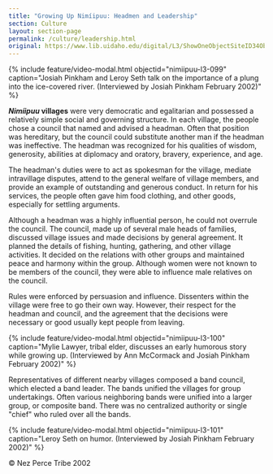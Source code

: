 ```yaml
---
title: "Growing Up Nimíipuu: Headmen and Leadership"
section: Culture
layout: section-page
permalink: /culture/leadership.html
original: https://www.lib.uidaho.edu/digital/L3/ShowOneObjectSiteID34ObjectID336.html
---
```


{% include feature/video-modal.html objectid="nimiipuu-l3-099" caption="Josiah Pinkham and Leroy Seth talk on the importance of a plung into the ice-covered river. (Interviewed by Josiah Pinkham February 2002)" %}

**_Nimíipuu_ villages** were very democratic and egalitarian and possessed a relatively simple social and governing structure. In each village, the people chose a council that named and advised a headman. Often that position was hereditary, but the council could substitute another man if the headman was ineffective. The headman was recognized for his qualities of wisdom, generosity, abilities at diplomacy and oratory, bravery, experience, and age.

The headman's duties were to act as spokesman for the village, mediate intravillage disputes, attend to the general welfare of village members, and provide an example of outstanding and generous conduct. In return for his services, the people often gave him food clothing, and other goods, especially for settling arguments.

Although a headman was a highly influential person, he could not overrule the council. The council, made up of several male heads of families, discussed village issues and made decisions by general agreement. It planned the details of fishing, hunting, gathering, and other village activities. It decided on the relations with other groups and maintained peace and harmony within the group. Although women were not known to be members of the council, they were able to influence male relatives on the council.

Rules were enforced by persuasion and influence. Dissenters within the village were free to go their own way. However, their respect for the headman and council, and the agreement that the decisions were necessary or good usually kept people from leaving.

{% include feature/video-modal.html objectid="nimiipuu-l3-100" caption="Mylie Lawyer, tribal elder, discusses an early humorous story while growing up. (Interviewed by Ann McCormack and Josiah Pinkham February 2002)" %}

Representatives of different nearby villages composed a band council, which elected a band leader. The bands unified the villages for group undertakings. Often various neighboring bands were unified into a larger group, or composite band. There was no centralized authority or single "chief" who ruled over all the bands.

{% include feature/video-modal.html objectid="nimiipuu-l3-101" caption="Leroy Seth on humor. (Interviewed by Josiah Pinkham February 2002)" %}

© Nez Perce Tribe 2002

